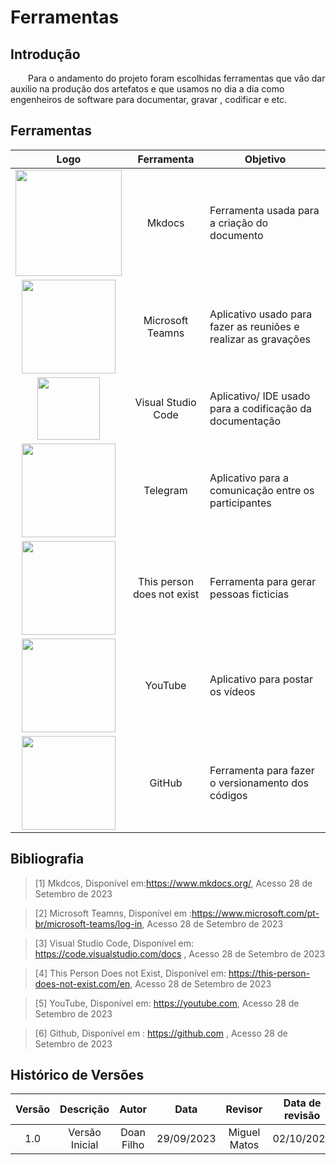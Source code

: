 # **Ferramentas**

## **Introdução**
&emsp;&emsp;Para o andamento do projeto foram escolhidas ferramentas que vão dar auxilio na produção dos artefatos e que usamos no dia a dia como engenheiros de software para documentar, gravar , codificar e etc.  

## **Ferramentas** 
|Logo| Ferramenta | Objetivo|
|:---:|:---:|---|
|<img src = "https://raw.githubusercontent.com/Interacao-Humano-Computador/2023.2-PlataformaLattes/main/docs/Planejamento/img/mkdocs.png" width = 170px>|Mkdocs|Ferramenta usada para a criação do documento|
|<img src = "https://raw.githubusercontent.com/Interacao-Humano-Computador/2023.2-PlataformaLattes/main/docs/Planejamento/img/teams-logo.png" width = 150px>|Microsoft Teamns|Aplicativo usado para fazer as reuniões e realizar as gravações|
|<img src = "https://raw.githubusercontent.com/Interacao-Humano-Computador/2023.2-PlataformaLattes/main/docs/Planejamento/img/vscode.png" width = 100px>|Visual Studio Code |Aplicativo/ IDE usado para a codificação da documentação|
|<img src = "https://raw.githubusercontent.com/Interacao-Humano-Computador/2023.2-PlataformaLattes/main/docs/Planejamento/img/telegram.png" width = 150px >|Telegram |Aplicativo para a comunicação entre os participantes|
|<img src = "https://raw.githubusercontent.com/Interacao-Humano-Computador/2023.2-PlataformaLattes/main/docs/Planejamento/img/thispersona.png" width = 150px>|This person does not exist | Ferramenta para gerar pessoas ficticias|
|<img src = "https://raw.githubusercontent.com/Interacao-Humano-Computador/2023.2-PlataformaLattes/main/docs/Planejamento/img/youtube.png" width = 150px>|YouTube|Aplicativo para postar os vídeos|
|<img src = https://raw.githubusercontent.com/Interacao-Humano-Computador/2023.2-PlataformaLattes/main/docs/Planejamento/img/github.png width = 150px>|GitHub|Ferramenta para fazer o versionamento dos códigos|


## **Bibliografia**

>[1] Mkdcos, Disponível em:<https://www.mkdocs.org/>, Acesso 28 de Setembro de 2023

> [2] Microsoft Teamns, Disponível em :<https://www.microsoft.com/pt-br/microsoft-teams/log-in>, Acesso 28 de Setembro de 2023

> [3] Visual Studio Code, Disponível em: <https://code.visualstudio.com/docs> ,  Acesso 28 de Setembro de 2023

> [4] This Person Does not Exist, Disponível em: <https://this-person-does-not-exist.com/en>,  Acesso 28 de Setembro de 2023 

> [5] YouTube, Disponível em: <https://youtube.com>,  Acesso 28 de Setembro de 2023 

> [6] Github, Disponível em : <https://github.com> ,  Acesso 28 de Setembro de 2023

## **Histórico de Versões**

| Versão |          Descrição              |     Autor      |      Data      |   Revisor     |    Data de revisão    |  
|:------:|:-------------------------------:|:--------------:|:--------------:|:-------------:|:---------------------:|
|  1.0   |Versão Inicial |   Doan Filho  |   29/09/2023   | Miguel Matos  |       02/10/2023      |
